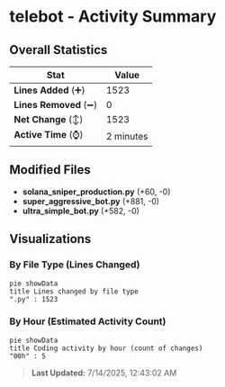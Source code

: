 # telebot - Activity Summary 

## Overall Statistics

| Stat                   | Value                                                             |
| ---------------------- | ----------------------------------------------------------------- |
| **Lines Added** (➕)   | 1523                                          |
| **Lines Removed** (➖) | 0                                        |
| **Net Change** (↕)    | 1523                |
| **Active Time** (⌚)   | 2 minutes |


## Modified Files
- **solana_sniper_production.py** (+60, -0)
- **super_aggressive_bot.py** (+881, -0)
- **ultra_simple_bot.py** (+582, -0)

## Visualizations

### By File Type (Lines Changed)

```mermaid
pie showData
title Lines changed by file type
".py" : 1523
```

### By Hour (Estimated Activity Count)

```mermaid
pie showData
title Coding activity by hour (count of changes)
"00h" : 5
```


> **Last Updated:** 7/14/2025, 12:43:02 AM